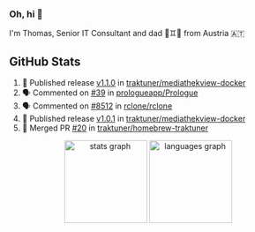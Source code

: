 ### Oh, hi 👋

I'm Thomas, Senior IT Consultant and dad 👶♊️👶 from Austria 🇦🇹

<!--
**traktuner/traktuner** is a ✨ _special_ ✨ repository because its `README.md` (this file) appears on your GitHub profile.

Here are some ideas to get you started:

- 🔭 I’m currently working on ...
- 🌱 I’m currently learning ...
- 👯 I’m looking to collaborate on ...
- 🤔 I’m looking for help with ...
- 💬 Ask me about ...
- 📫 How to reach me: ...
- 😄 Pronouns: ...
- ⚡ Fun fact: ...
-->

</div>

## GitHub Stats
<!--START_SECTION:activity-->
1. 🚀 Published release [v1.1.0](https://github.com/traktuner/mediathekview-docker/releases/tag/v1.1.0) in [traktuner/mediathekview-docker](https://github.com/traktuner/mediathekview-docker)
2. 🗣 Commented on [#39](https://github.com/prologueapp/Prologue/issues/39#issuecomment-3061954050) in [prologueapp/Prologue](https://github.com/prologueapp/Prologue)
3. 🗣 Commented on [#8512](https://github.com/rclone/rclone/issues/8512#issuecomment-3055550709) in [rclone/rclone](https://github.com/rclone/rclone)
4. 🚀 Published release [v1.0.1](https://github.com/traktuner/mediathekview-docker/releases/tag/v1.0.1) in [traktuner/mediathekview-docker](https://github.com/traktuner/mediathekview-docker)
5. 🎉 Merged PR [#20](https://github.com/traktuner/homebrew-traktuner/pull/20) in [traktuner/homebrew-traktuner](https://github.com/traktuner/homebrew-traktuner)
<!--END_SECTION:activity-->

<div align="center">
  <img src="https://github-readme-stats.vercel.app/api?username=traktuner&hide_title=false&hide_rank=false&show_icons=true&include_all_commits=true&count_private=true&disable_animations=false&theme=dracula&locale=en&hide_border=false&order=1" height="150" alt="stats graph"  />
  <img src="https://github-readme-stats.vercel.app/api/top-langs?username=traktuner&locale=en&hide_title=false&layout=compact&card_width=320&langs_count=5&theme=dracula&hide_border=false&order=2" height="150" alt="languages graph"  />
</div>
